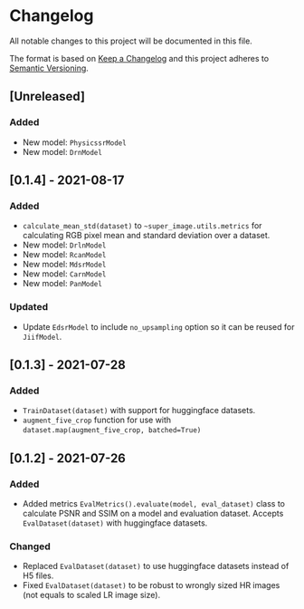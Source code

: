 # Changelog
All notable changes to this project will be documented in this file.

The format is based on [Keep a Changelog](http://keepachangelog.com/en/1.0.0/)
and this project adheres to [Semantic Versioning](http://semver.org/spec/v2.0.0.html).

## [Unreleased]
### Added
- New model: `PhysicssrModel`
- New model: `DrnModel`

## [0.1.4] - 2021-08-17
### Added
- `calculate_mean_std(dataset)` to `~super_image.utils.metrics` for calculating RGB pixel mean and standard deviation over a dataset.
- New model: `DrlnModel`
- New model: `RcanModel`
- New model: `MdsrModel`
- New model: `CarnModel`
- New model: `PanModel`

### Updated
- Update `EdsrModel` to include `no_upsampling` option so it can be reused for `JiifModel`.

## [0.1.3] - 2021-07-28
### Added
- `TrainDataset(dataset)` with support for huggingface datasets.
- `augment_five_crop` function for use with `dataset.map(augment_five_crop, batched=True)`

## [0.1.2] - 2021-07-26
### Added
- Added metrics `EvalMetrics().evaluate(model, eval_dataset)` class to calculate PSNR and SSIM on a model and 
  evaluation dataset. Accepts `EvalDataset(dataset)` with huggingface datasets.

### Changed
- Replaced `EvalDataset(dataset)` to use huggingface datasets instead of H5 files.
- Fixed `EvalDataset(dataset)` to be robust to wrongly sized HR images (not equals to scaled LR image size).
